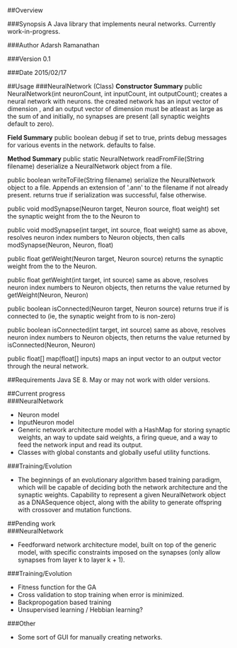 ##Overview

###Synopsis
A Java library that implements neural networks. Currently work-in-progress.

###Author
Adarsh Ramanathan

###Version
0.1

###Date
2015/02/17

##Usage
###NeuralNetwork	(Class)
__Constructor Summary__
public NeuralNetwork(int neuronCount, int inputCount, int outputCount);
	creates a neural network with <neuronCount> neurons. the created network has an input vector of dimension <inputCount>, and an output vector of dimension <outputCount>
	<neuronCount> must be atleast as large as the sum of <inputCount> and <outputCount>
	initially, no synapses are present (all synaptic weights default to zero).

__Field Summary__
public boolean debug
	if set to true, prints debug messages for various events in the network. defaults to false.

__Method Summary__
public static NeuralNetwork readFromFile(String filename)
	deserialize a NeuralNetwork object from a file.

public boolean writeToFile(String filename)
	serialize the NeuralNetwork object to a file. Appends an extension of '.ann' to the filename if not already present.
	returns true if serialization was successful, false otherwise.

public void modSynapse(Neuron target, Neuron source, float weight)
	set the synaptic weight from the <source> to the <target> Neuron to <weight>

public void modSynapse(int target, int source, float weight)
	same as above, resolves neuron index numbers to Neuron objects, then calls modSynapse(Neuron, Neuron, float)

public float getWeight(Neuron target, Neuron source)
	returns the synaptic weight from the <source> to the <target> Neuron.

public float getWeight(int target, int source)
	same as above, resolves neuron index numbers to Neuron objects, then returns the value returned by getWeight(Neuron, Neuron)

public boolean isConnected(Neuron target, Neuron source)
	returns true if <source> is connected to <target> (ie, the synaptic weight from <source> to <target> is non-zero)

public boolean isConnected(int target, int source)
	same as above, resolves neuron index numbers to Neuron objects, then returns the value returned by isConnected(Neuron, Neuron)
	
public float[] map(float[] inputs)
	maps an input vector to an output vector through the neural network.

##Requirements
Java SE 8. May or may not work with older versions.				

##Current progress	
###NeuralNetwork
- Neuron model
- InputNeuron model
- Generic network architecture model with a HashMap for storing synaptic weights, an way to update said weights, a firing queue, and a way to feed the network input and read its output.
- Classes with global constants and globally useful utility functions.
			
###Training/Evolution
- The beginnings of an evolutionary algorithm based training paradigm, which will be capable of deciding both the network architecture and the synaptic weights.
Capability to represent a given NeuralNetwork object as a DNASequence object, along with the ability to generate offspring with crossover and mutation functions.

##Pending work	
###NeuralNetwork
- Feedforward network architecture model, built on top of the generic model, with specific constraints imposed on the synapses (only allow synapses from layer k to layer k + 1).
			
###Training/Evolution
- Fitness function for the GA
- Cross validation to stop training when error is minimized.
- Backpropogation based training
- Unsupervised learning / Hebbian learning?

###Other
- Some sort of GUI for manually creating networks.